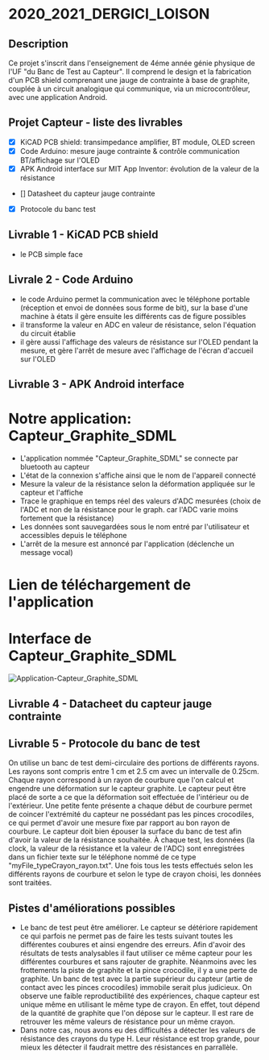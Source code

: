 # 2020_2021_DERGICI_LOISON

## Description 
Ce projet s'inscrit dans l'enseignement de 4éme année génie physique de l'UF "du Banc de Test au Capteur". Il comprend le design et la fabrication d'un PCB shield comprenant une jauge de contrainte à base de graphite, couplée à un circuit analogique qui communique, via un microcontrôleur, avec une application Android. 
 
## Projet Capteur - liste des livrables

- [x] KiCAD PCB shield: transimpedance amplifier, BT module, OLED screen
- [x] Code Arduino: mesure jauge contrainte & contrôle communication BT/affichage sur l'OLED
- [x] APK Android interface sur MIT App Inventor: évolution de la valeur de la résistance
- [] Datasheet du capteur jauge contrainte
- [x] Protocole du banc test


## Livrable 1 - KiCAD PCB shield
- le PCB simple face 


## Livrale 2 - Code Arduino
- le code Arduino permet la communication avec le téléphone portable (réception et envoi de données sous forme de bit), sur la base d'une machine à états il gère ensuite les différents cas de figure possibles
- il transforme la valeur en ADC en valeur de résistance, selon l'équation du circuit établie
- il gère aussi l'affichage des valeurs de résistance sur l'OLED pendant la mesure, et gère l'arrêt de mesure avec l'affichage de l'écran d'accueil sur l'OLED


## Livrable 3 - APK Android interface
# Notre application: Capteur_Graphite_SDML
- L'application nommée "Capteur_Graphite_SDML" se connecte par bluetooth au capteur 
- L'état de la connexion s'affiche ainsi que le nom de l'appareil connecté
- Mesure la valeur de la résistance selon la déformation appliquée sur le capteur et l'affiche
- Trace le graphique en temps réel des valeurs d'ADC mesurées (choix de l'ADC et non de la résistance pour le graph. car l'ADC varie moins fortement que la résistance)
- Les données sont sauvegardées sous le nom entré par l'utilisateur et accessibles depuis le téléphone 
- L'arrêt de la mesure est annoncé par l'application (déclenche un message vocal)
# Lien de téléchargement de l'application
# Interface de Capteur_Graphite_SDML
![Application-Capteur_Graphite_SDML](https://user-images.githubusercontent.com/78032298/113753609-8fa19600-970e-11eb-80ae-45160a3eb633.jpg)


## Livrable 4 - Datacheet du capteur jauge contrainte 

## Livrable 5 - Protocole du banc de test
On utilise un banc de test demi-circulaire des portions de différents rayons. Les rayons sont compris entre 1 cm et 2.5 cm avec un intervalle de 0.25cm. Chaque rayon correspond à un rayon de courbure que l'on calcul et engendre une déformation sur le capteur graphite. Le capteur peut être placé de sorte a ce que la déformation soit effectuée de l'intérieur ou de l'extérieur. Une petite fente présente a chaque début de courbure permet de coincer l'extrémité du capteur ne possédant pas les pinces crocodiles, ce qui permet d'avoir une mesure fixe par rapport au bon rayon de courbure. Le capteur doit bien épouser la surface du banc de test afin d'avoir la valeur de la résistance souhaitée.
À chaque test, les données (la clock, la valeur de la résistance et la valeur de l'ADC) sont enregistrées dans un fichier texte sur le téléphone nommé de ce type "myFile_typeCrayon_rayon.txt".
Une fois tous les tests effectués selon les différents rayons de courbure et selon le type de crayon choisi, les données sont traitées.

## Pistes d'améliorations possibles
- Le banc de test peut être améliorer. Le capteur se détériore rapidement ce qui parfois ne permet pas de faire les tests suivant toutes les différentes coubures et ainsi engendre des erreurs. Afin d'avoir des résultats de tests analysables il faut utiliser ce même capteur pour les différentes courbures et sans rajouter de graphite. Néanmoins avec les frottements la piste de graphite et la pince crocodile, il y a une perte de graphite. Un banc de test avec la partie supérieur du capteur (artie de contact avec les pinces crocodiles) immobile serait plus judicieux.
On observe une faible reproductibilité des expériences, chaque capteur est unique même en utilisant le même type de crayon. En effet, tout dépend de la quantité de graphite que l'on dépose sur le capteur. Il est rare de retrouver les même valeurs de résistance pour un même crayon.  
- Dans notre cas, nous avons eu des difficultés a détecter les valeurs de résistance des crayons du type H. Leur résistance est trop grande, pour mieux les détecter il faudrait mettre des résistances en parrallèle. 
